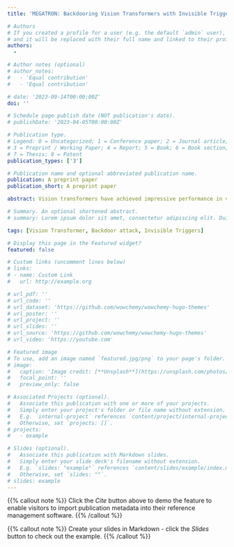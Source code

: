 ```yaml
---
title: 'MEGATRON: Backdooring Vision Transformers with Invisible Triggers'

# Authors
# If you created a profile for a user (e.g. the default `admin` user), write the username (folder name) here
# and it will be replaced with their full name and linked to their profile.
authors:
  - 

# Author notes (optional)
# author_notes:
#   - 'Equal contribution'
#   - 'Equal contribution'

# date: '2023-09-14T00:00:00Z'
doi: ''

# Schedule page publish date (NOT publication's date).
# publishDate: '2023-04-05T00:00:00Z'

# Publication type.
# Legend: 0 = Uncategorized; 1 = Conference paper; 2 = Journal article;
# 3 = Preprint / Working Paper; 4 = Report; 5 = Book; 6 = Book section;
# 7 = Thesis; 8 = Patent
publication_types: ['3']

# Publication name and optional abbreviated publication name.
publication: A preprint paper
publication_short: A preprint paper

abstract: Vision transformers have achieved impressive performance in various vision-related tasks, but their vulnerability to backdoor attacks is under-explored. A handful of existing works mainly adapt CNN-oriented backdoor attacks to vision transformers with visible triggers susceptible to state-of-the-art backdoor defenses. In this paper, we propose MEGATRON, a stealthy backdoor attack framework especially targeting vision transformers. The backdoor trigger is processed with masking operations to preserve its effectiveness and concealment as input images are converted into one-dimensional tokens by the transformer model. We discover that training the transformer model with standard backdoor loss functions yields poor attack performance. To address this difficulty, we design two loss terms to improve the attack performance. We propose latent loss to minimize the distance between the backdoored sample and the clean sample of the target label for each layer’s attention. We propose attention diffusion loss to emphasize the importance of the attention diffusion area while reducing the importance of the non-diffusion area during training. We also provide a theoretical analysis that elucidates the rationale behind the attention diffusion loss. Extensive experiments on CIFAR-10, GTSRB, CIFAR-100, and Tiny ImageNet demonstrate that MEGATRON outperforms state-of-the-art vision transformer backdoor attacks. With a trigger as small as 4 pixels, MEGATRON is able to realize a 100% attack success rate. Furthermore, MEGATRON achieves better evasiveness than baselines in terms of both human visual inspection and defense strategies. We will open-source our codes upon publication.

# Summary. An optional shortened abstract.
# summary: Lorem ipsum dolor sit amet, consectetur adipiscing elit. Duis posuere tellus ac convallis placerat. Proin tincidunt magna sed ex sollicitudin condimentum.

tags: [Vision Transformer, Backdoor attack, Invisible Triggers]

# Display this page in the Featured widget?
featured: false

# Custom links (uncomment lines below)
# links:
# - name: Custom Link
#   url: http://example.org

# url_pdf: ''
# url_code: ''
# url_dataset: 'https://github.com/wowchemy/wowchemy-hugo-themes'
# url_poster: ''
# url_project: ''
# url_slides: ''
# url_source: 'https://github.com/wowchemy/wowchemy-hugo-themes'
# url_video: 'https://youtube.com'

# Featured image
# To use, add an image named `featured.jpg/png` to your page's folder.
# image:
#   caption: 'Image credit: [**Unsplash**](https://unsplash.com/photos/pLCdAaMFLTE)'
#   focal_point: ''
#   preview_only: false

# Associated Projects (optional).
#   Associate this publication with one or more of your projects.
#   Simply enter your project's folder or file name without extension.
#   E.g. `internal-project` references `content/project/internal-project/index.md`.
#   Otherwise, set `projects: []`.
# projects:
#   - example

# Slides (optional).
#   Associate this publication with Markdown slides.
#   Simply enter your slide deck's filename without extension.
#   E.g. `slides: "example"` references `content/slides/example/index.md`.
#   Otherwise, set `slides: ""`.
# slides: example
---
```


{{% callout note %}}
Click the _Cite_ button above to demo the feature to enable visitors to import publication metadata into their reference management software.
{{% /callout %}}

{{% callout note %}}
Create your slides in Markdown - click the _Slides_ button to check out the example.
{{% /callout %}}

<!-- Supplementary notes can be added here, including [code, math, and images](https://wowchemy.com/docs/writing-markdown-latex/). -->
